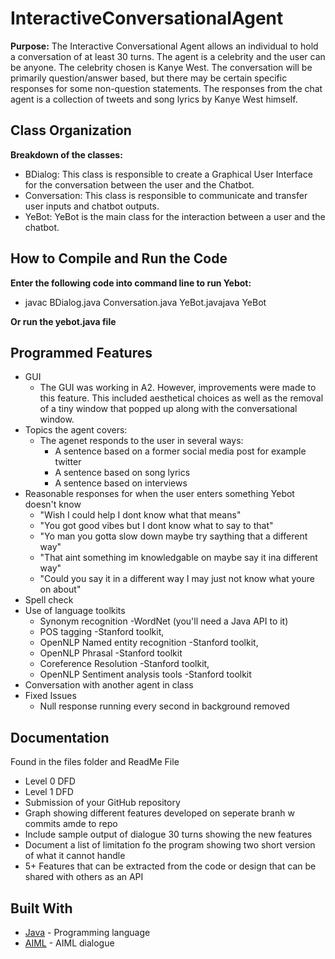 # InteractiveConversationalAgent
**Purpose:**
The Interactive Conversational Agent allows an individual to hold a conversation of at least 30 turns. The agent is a celebrity and the user can be anyone. The celebrity chosen is Kanye West. The conversation will be primarily question/answer based, but there may be certain specific responses for some non-question statements. The responses from the chat agent is a collection of tweets and song lyrics by Kanye West himself.

## Class Organization

**Breakdown of the classes:**
* BDialog: This class is responsible to create a Graphical User Interface for the conversation between the user and the Chatbot. 
* Conversation: This class is responsible to communicate and transfer user inputs and chatbot outputs. 
* YeBot: YeBot is the main class for the interaction between a user and the chatbot. 

## How to Compile and Run the Code
**Enter the following code into command line to run Yebot:**
* javac BDialog.java Conversation.java YeBot.javajava YeBot

**Or run the yebot.java file**

## Programmed Features
* GUI
   * The GUI was working in A2. However, improvements were made to this feature. This included aesthetical choices as well as the removal of a tiny window that popped up along with the conversational window.
* Topics the agent covers:
   * The agenet responds to the user in several ways:
      * A sentence based on a former social media post for example twitter
      * A sentence based on song lyrics
      * A sentence based on interviews 
* Reasonable responses for when the user enters something Yebot doesn't know
   * "Wish I could help    I dont know what that means"
   * "You got good vibes   but I dont know what to say to that"
   * "Yo man you gotta slow down  maybe try saything that a different way"
   * "That aint something im knowledgable on maybe say it ina  different way"
   * "Could you say it in a different way I may just not know what youre on about"
* Spell check
* Use of language toolkits
    * Synonym recognition -WordNet (you'll need a Java API to it)
    * POS tagging -Stanford toolkit, 
    * OpenNLP Named entity recognition -Stanford toolkit, 
    * OpenNLP Phrasal -Stanford toolkit
    * Coreference Resolution -Stanford toolkit, 
    * OpenNLP Sentiment analysis tools -Stanford toolkit
* Conversation with another agent in class
* Fixed Issues
  * Null response running every second in background removed

## Documentation
Found in the files folder and ReadMe File
* Level 0 DFD
* Level 1 DFD
* Submission of your GitHub repository
* Graph showing different features developed on seperate branh w commits amde to repo
* Include sample output of dialogue 30 turns showing the new features
* Document a list of limitation fo the program showing two short version of what it cannot handle
* 5+ Features that can be extracted from the code or design that can be shared with others as an API



## Built With

* [Java](https://www.java.com/) - Programming language 
* [AIML](https://www.tutorialspoint.com/aiml/) - AIML dialogue





